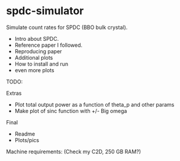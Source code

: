 # spdc-simulator
Simulate count rates for SPDC (BBO bulk crystal).

* Intro about SPDC.
* Reference paper I followed.
* Reproducing paper
* Additional plots
* How to install and run
* even more plots

TODO:

Extras
- Plot total output power as a function of theta_p and other params
- Make plot of sinc function with +/- Big omega



Final
- Readme
- Plots/pics


Machine requirements:
(Check my C2D, 250 GB RAM?)